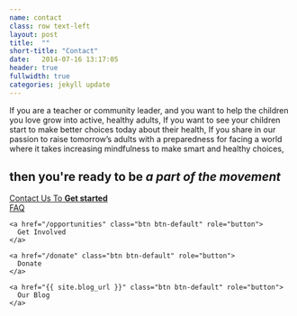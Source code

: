 ```yaml
---
name: contact
class: row text-left
layout: post
title:  ""
short-title: "Contact"
date:   2014-07-16 13:17:05
header: true
fullwidth: true
categories: jekyll update
---
```


<span class="hidden" data-changer="cta">
  If you are a teacher or community leader, and you want to help the children you love grow into active, healthy adults,
</span>

<span class="hidden" data-changer="cta">
  If you want to see your children start to make better choices today about their health,
</span>

<span class="hidden" data-changer="cta">
  If you share in our passion to raise tomorrow’s adults with a preparedness for facing a world where it takes increasing mindfulness to make smart and healthy choices,
</span>


<h2 id="cta-holder"></h2>

<h2 id="cta-response" class="hidden">then you're ready to be <em>a part of the movement</em></h2>

<section class="col-lg-8 col-lg-offset-2">
  <a href="/contact" class="btn btn-huge btn-success btn-block" role="button" style="margin:100px 0;">
    Contact Us <span class="hidden-xs">To <strong>Get started</strong></span>
  </a>
</section>

<section class="col-lg-8 col-lg-offset-2 hidden-xs">
  <div class="btn-group btn-group-justified btn-group-lg" role="group">
    <a href="/faq" class="btn btn-default" role="button">
      FAQ
    </a>

    <a href="/opportunities" class="btn btn-default" role="button">
      Get Involved
    </a>

    <a href="/donate" class="btn btn-default" role="button">
      Donate
    </a>

    <a href="{{ site.blog_url }}" class="btn btn-default" role="button">
      Our Blog
    </a>
  </div>
</section>

